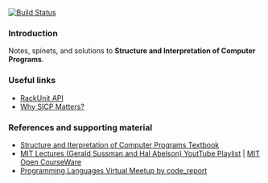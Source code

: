 [![Build Status](https://travis-ci.org/edson-a-soares/SICP.svg?branch=main)](https://travis-ci.org/edson-a-soares/SICP)

### Introduction

Notes, spinets, and solutions to **Structure and Interpretation of Computer Programs**.

### Useful links
 - [RackUnit API](https://docs.racket-lang.org/rackunit/api.html)    
 - [Why SICP Matters?](https://people.eecs.berkeley.edu/~bh/sicp.html)

### References and supporting material

- [Structure and Iterpretation of Computer Programs Textbook](https://web.mit.edu/alexmv/6.037/sicp.pdf)
- [MIT Lectures (Gerald Sussman and Hal Abelson) YoutTube Playlist](https://www.youtube.com/playlist?list=PLE18841CABEA24090) | [MIT Open CourseWare](https://ocw.mit.edu/courses/electrical-engineering-and-computer-science/6-001-structure-and-interpretation-of-computer-programs-spring-2005/video-lectures)
- [Programming Languages Virtual Meetup by code_report](https://www.youtube.com/playlist?list=PLVFrD1dmDdvdvWFK8brOVNL7bKHpE-9w0)